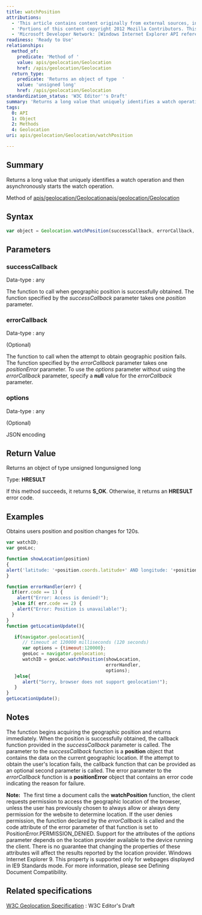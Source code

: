 ```yaml
---
title: watchPosition
attributions:
  - 'This article contains content originally from external sources, including ones licensed under the CC-BY-SA license. [![cc-by-sa-small-wpd.png](/assets/public/c/c8/cc-by-sa-small-wpd.png)](http://creativecommons.org/licenses/by-sa/3.0/us/)'
  - 'Portions of this content copyright 2012 Mozilla Contributors. This article contains work licensed under the Creative Commons Attribution-Sharealike License v2.5 or later. The original work is available at Mozilla Developer Network: [Article](https://developer.mozilla.org/en-US/docs/Using_geolocation)'
  - 'Microsoft Developer Network: [Windows Internet Explorer API reference Article](http://msdn.microsoft.com/en-us/library/ie/hh828809%28v=vs.85%29.aspx)'
readiness: 'Ready to Use'
relationships:
  method_of:
    predicate: 'Method of '
    value: apis/geolocation/Geolocation
    href: /apis/geolocation/Geolocation
  return_type:
    predicate: 'Returns an object of type  '
    value: 'unsigned long'
    href: /apis/geolocation/Geolocation
standardization_status: 'W3C Editor''s Draft'
summary: 'Returns a long value that uniquely identifies a watch operation and then asynchronously starts the watch operation.'
tags:
  0: API
  1: Object
  2: Methods
  4: Geolocation
uri: apis/geolocation/Geolocation/watchPosition

---
```

## Summary

Returns a long value that uniquely identifies a watch operation and then asynchronously starts the watch operation.

Method of [apis/geolocation/Geolocation](/apis/geolocation/Geolocation)[apis/geolocation/Geolocation](/apis/geolocation/Geolocation)

## Syntax

``` js
var object = Geolocation.watchPosition(successCallback, errorCallback, options);
```

## Parameters

### successCallback

 Data-type
:   any

 The function to call when geographic position is successfully obtained. The function specified by the *successCallback* parameter takes one *position* parameter.

### errorCallback

 Data-type
:   any

(Optional)

The function to call when the attempt to obtain geographic position fails. The function specified by the *errorCallback* parameter takes one *positionError* parameter. To use the *options* parameter without using the *errorCallback* parameter, specify a **null** value for the *errorCallback* parameter.

### options

 Data-type
:   any

(Optional)

JSON encoding

## Return Value

Returns an object of type unsigned longunsigned long

Type: **HRESULT**

If this method succeeds, it returns **S\_OK**. Otherwise, it returns an **HRESULT** error code.

## Examples

Obtains users position and position changes for 120s.

``` js
var watchID;
var geoLoc;

function showLocation(position)
{
alert('latitude: '+position.coords.latitude+' AND longitude: '+position.coords.longitude);
}

function errorHandler(err) {
  if(err.code == 1) {
    alert("Error: Access is denied!");
  }else if( err.code == 2) {
    alert("Error: Position is unavailable!");
  }
}
function getLocationUpdate(){

   if(navigator.geolocation){
      // timeout at 120000 milliseconds (120 seconds)
      var options = {timeout:120000};
      geoLoc = navigator.geolocation;
      watchID = geoLoc.watchPosition(showLocation,
                                     errorHandler,
                                     options);
   }else{
      alert("Sorry, browser does not support geolocation!");
   }
}
getLocationUpdate();
```

## Notes

The function begins acquiring the geographic position and returns immediately. When the position is successfully obtained, the callback function provided in the *successCallback* parameter is called. The parameter to the *successCallback* function is a **position** object that contains the data on the current geographic location. If the attempt to obtain the user's location fails, the callback function that can be provided as an optional second parameter is called. The error parameter to the *errorCallback* function is a **positionError** object that contains an error code indicating the reason for failure.

**Note:**  The first time a document calls the **watchPosition** function, the client requests permission to access the geographic location of the browser, unless the user has previously chosen to always allow or always deny permission for the website to determine location. If the user denies permission, the function declared by the *errorCallback* is called and the code attribute of the error parameter of that function is set to PositionError.PERMISSION\_DENIED. Support for the attributes of the *options* parameter depends on the location provider available to the device running the client. There is no guarantee that changing the properties of these attributes will affect the results reported by the location provider. Windows Internet Explorer 9. This property is supported only for webpages displayed in IE9 Standards mode. For more information, please see Defining Document Compatibility.

## Related specifications

[W3C Geolocation Specification](http://dev.w3.org/geo/api/spec-source.html)
:   W3C Editor's Draft
